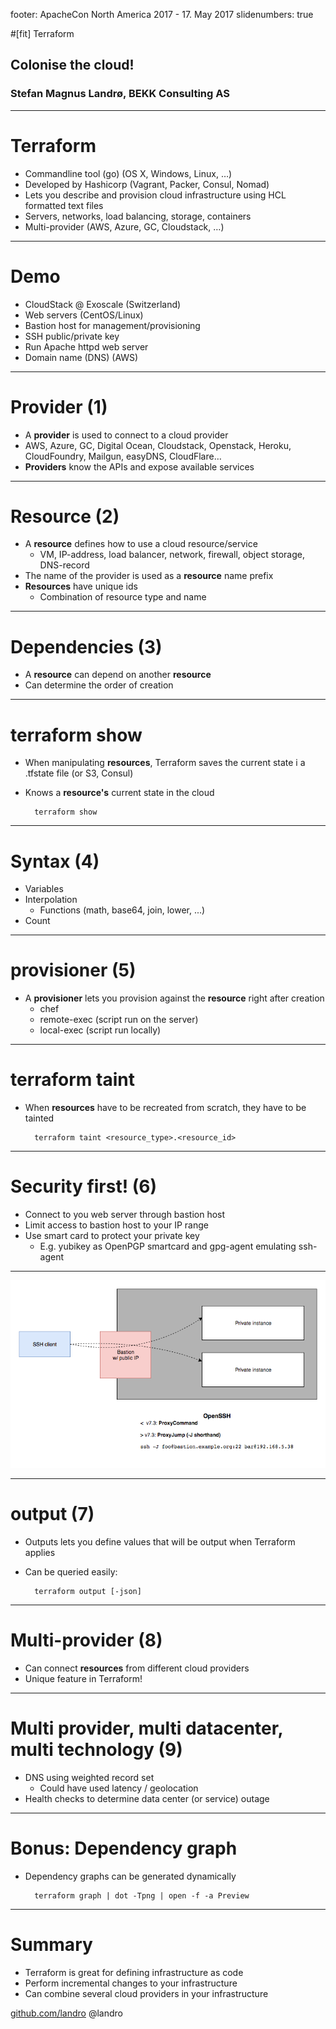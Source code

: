 footer: ApacheCon North America 2017 - 17. May 2017
slidenumbers: true

#[fit] Terraform 
## Colonise the cloud!
### Stefan Magnus Landrø, BEKK Consulting AS

---

# Terraform 
 
- Commandline tool (go) (OS X, Windows, Linux, …)
- Developed by Hashicorp (Vagrant, Packer, Consul, Nomad)
- Lets you describe and provision cloud infrastructure using HCL formatted text files 
- Servers, networks, load balancing, storage, containers
- Multi-provider (AWS, Azure, GC, Cloudstack, …)

---

# Demo

- CloudStack @ Exoscale (Switzerland) 
- Web servers (CentOS/Linux)
- Bastion host for management/provisioning
- SSH public/private key
- Run Apache httpd web server
- Domain name (DNS) (AWS)

---

# Provider (1)

- A **provider** is used to connect to a cloud provider
- AWS, Azure, GC, Digital Ocean, Cloudstack, Openstack, Heroku, CloudFoundry, Mailgun, easyDNS, CloudFlare…
- **Providers** know the APIs and expose available services 

---

# Resource (2)

- A **resource** defines how to use a cloud resource/service
  - VM, IP-address, load balancer, network, firewall, object storage, DNS-record 
- The name of the provider is used as a **resource** name prefix
- **Resources** have unique ids
  - Combination of resource type and name

---

# Dependencies (3)

- A **resource** can depend on another **resource**
- Can determine the order of creation

---

# terraform show

- When manipulating **resources**, Terraform saves the current state i a .tfstate file (or S3, Consul)
- Knows a **resource's** current state in the cloud

        terraform show

---

# Syntax (4)

- Variables
- Interpolation
	- Functions (math, base64, join, lower, ...)
- Count

---

# provisioner (5)

- A **provisioner** lets you provision against the **resource** right after creation
  - chef
  - remote-exec (script run on the server)
  - local-exec (script run locally)

---

# terraform taint

- When **resources** have to be recreated from scratch, they have to be tainted

        terraform taint <resource_type>.<resource_id>

---

# Security first! (6)

- Connect to you web server through bastion host
- Limit access to bastion host to your IP range
- Use smart card to protect your private key 
  - E.g. yubikey as OpenPGP smartcard and gpg-agent emulating ssh-agent
  
---

![inline](Bastion.png)  
  
---

# output (7)

- Outputs lets you define values that will be output when Terraform applies
- Can be queried easily:

        terraform output [-json]
         
---

# Multi-provider (8)

- Can connect **resources** from different cloud providers
- Unique feature in Terraform!

---

# Multi provider, multi datacenter, multi technology (9)

- DNS using weighted record set
  - Could have used latency / geolocation
- Health checks to determine data center (or service) outage

---

# Bonus: Dependency graph

- Dependency graphs can be generated dynamically

        terraform graph | dot -Tpng | open -f -a Preview

---

# Summary

- Terraform is great for defining infrastructure as code
- Perform incremental changes to your infrastructure
- Can combine several cloud providers in your infrastructure

[github.com/landro](http://github.com/landro)
@landro
